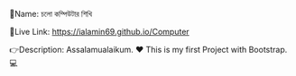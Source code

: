📌Name: চলো কম্পিউটার শিখি

🔗Live Link: https://ialamin69.github.io/Computer

👉Description: Assalamualaikum. ❤️ This is my first Project with Bootstrap. 💻
